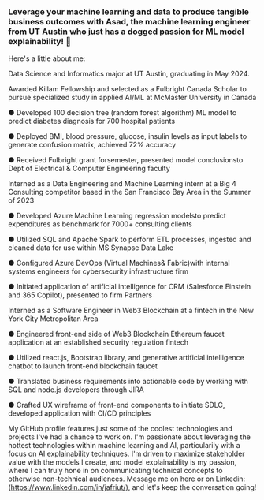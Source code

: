 ### Leverage your machine learning and data to produce tangible business outcomes with Asad, the machine learning engineer from UT Austin who just has a dogged passion for ML model explainability! 👋

Here's a little about me:

Data Science and Informatics major at UT Austin, graduating in May 2024.

Awarded Killam Fellowship and selected as a Fulbright Canada Scholar to pursue specialized study in applied AI/ML at McMaster University in Canada

  ● Developed 100 decision tree (random forest algorithm) ML model to predict diabetes diagnosis for 700 hospital patients

  ● Deployed BMI, blood pressure, glucose, insulin levels as input labels to generate confusion matrix, achieved 72% accuracy

  ● Received Fulbright grant forsemester, presented model conclusionsto Dept of Electrical & Computer Engineering faculty


Interned as a Data Engineering and Machine Learning intern at a Big 4 Consulting competitor based in the San Francisco Bay Area in the Summer of 2023

  ● Developed Azure Machine Learning regression modelsto predict expenditures as benchmark for 7000+ consulting clients
  
  ● Utilized SQL and Apache Spark to perform ETL processes, ingested and cleaned data for use within MS Synapse Data Lake
  
  ● Configured Azure DevOps (Virtual Machines& Fabric)with internal systems engineers for cybersecurity infrastructure firm
  
  ● Initiated application of artificial intelligence for CRM (Salesforce Einstein and 365 Copilot), presented to firm Partners
  
Interned as a Software Engineer in Web3 Blockchain at a fintech in the New York City Metropolitan Area
  
  ● Engineered front-end side of Web3 Blockchain Ethereum faucet application at an established security regulation fintech
  
  ● Utilized react.js, Bootstrap library, and generative artificial intelligence chatbot to launch front-end blockchain faucet
  
  ● Translated business requirements into actionable code by working with SQL and node.js developers through JIRA
  
  ● Crafted UX wireframe of front-end components to initiate SDLC, developed application with CI/CD principles

My GitHub profile features just some of the coolest technologies and projects I've had a chance to work on. I'm passionate about leveraging the hottest technologies within machine learning and AI, particularily with a focus on AI explainability techniques. I'm driven to maximize stakeholder value with the models I create, and model explainability is my passion, where I can truly hone in on communicating technical concepts to otherwise non-technical audiences. Message me on here or on Linkedin: (https://www.linkedin.com/in/jafriut/), and let's keep the conversation going!

<!--
**asadjafri1/asadjafri1** is a ✨ _special_ ✨ repository because its `README.md` (this file) appears on your GitHub profile.

Here are some ideas to get you started:

- 🔭 I’m currently working on ...
- 🌱 I’m currently learning ...
- 👯 I’m looking to collaborate on ...
- 🤔 I’m looking for help with ...
- 💬 Ask me about ...
- 📫 How to reach me: ...
- 😄 Pronouns: ...
- ⚡ Fun fact: ...
-->
